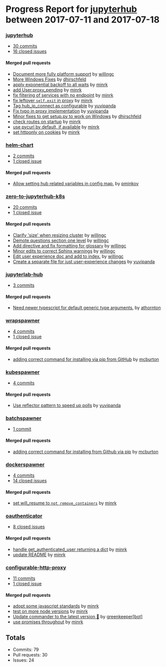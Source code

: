 # Progress Report for [jupyterhub](https://github.com/jupyterhub) between 2017-07-11 and 2017-07-18

### [jupyterhub](https://github.com/jupyterhub/jupyterhub)
-  [30 commits](https://github.com/jupyterhub/jupyterhub/compare/master@%7B1499756400%7D...master@%7B1500361200%7D)
-  [16 closed issues](https://github.com/jupyterhub/jupyterhub/issues?utf8=%E2%9C%93&q=is%3Aissue%20closed%3A2017-07-11..2017-07-18)

#### Merged pull requests
- [Document more fully platform support](https://github.com/jupyterhub/jupyterhub/pull/1225) by [willingc](https://github.com/willingc)
- [More Windows Fixes](https://github.com/jupyterhub/jupyterhub/pull/1224) by [dhirschfeld](https://github.com/dhirschfeld)
- [apply exponential backoff to all waits](https://github.com/jupyterhub/jupyterhub/pull/1223) by [minrk](https://github.com/minrk)
- [add User.proxy_pending](https://github.com/jupyterhub/jupyterhub/pull/1221) by [minrk](https://github.com/minrk)
- [fix filtering of services with no endpoint](https://github.com/jupyterhub/jupyterhub/pull/1220) by [minrk](https://github.com/minrk)
- [fix leftover `self.exit` in proxy](https://github.com/jupyterhub/jupyterhub/pull/1218) by [minrk](https://github.com/minrk)
- [Tag hub_ip_connect as configurable](https://github.com/jupyterhub/jupyterhub/pull/1214) by [yuvipanda](https://github.com/yuvipanda)
- [Fix typo in proxy implementation](https://github.com/jupyterhub/jupyterhub/pull/1212) by [yuvipanda](https://github.com/yuvipanda)
- [Minor fixes to get setup.py to work on Windows](https://github.com/jupyterhub/jupyterhub/pull/1208) by [dhirschfeld](https://github.com/dhirschfeld)
- [check routes on startup](https://github.com/jupyterhub/jupyterhub/pull/1207) by [minrk](https://github.com/minrk)
- [use pycurl by default, if available](https://github.com/jupyterhub/jupyterhub/pull/1206) by [minrk](https://github.com/minrk)
- [set httponly on cookies](https://github.com/jupyterhub/jupyterhub/pull/1204) by [minrk](https://github.com/minrk)

### [helm-chart](https://github.com/jupyterhub/helm-chart)
-  [2 commits](https://github.com/jupyterhub/helm-chart/compare/master@%7B1499756400%7D...master@%7B1500361200%7D)
-  [1 closed issue](https://github.com/jupyterhub/helm-chart/issues?utf8=%E2%9C%93&q=is%3Aissue%20closed%3A2017-07-11..2017-07-18)

#### Merged pull requests
- [Allow setting hub related variables in config map.](https://github.com/jupyterhub/helm-chart/pull/51) by [pminkov](https://github.com/pminkov)

### [zero-to-jupyterhub-k8s](https://github.com/jupyterhub/zero-to-jupyterhub-k8s)
-  [20 commits](https://github.com/jupyterhub/zero-to-jupyterhub-k8s/compare/master@%7B1499756400%7D...master@%7B1500361200%7D)
-  [1 closed issue](https://github.com/jupyterhub/zero-to-jupyterhub-k8s/issues?utf8=%E2%9C%93&q=is%3Aissue%20closed%3A2017-07-11..2017-07-18)

#### Merged pull requests
- [Clarify 'size' when resizing cluster](https://github.com/jupyterhub/zero-to-jupyterhub-k8s/pull/120) by [willingc](https://github.com/willingc)
- [Demote questions section one level](https://github.com/jupyterhub/zero-to-jupyterhub-k8s/pull/117) by [willingc](https://github.com/willingc)
- [Add directive and fix formatting for glossary](https://github.com/jupyterhub/zero-to-jupyterhub-k8s/pull/116) by [willingc](https://github.com/willingc)
- [Minor edits to correct Sphinx warnings](https://github.com/jupyterhub/zero-to-jupyterhub-k8s/pull/115) by [willingc](https://github.com/willingc)
- [Edit user experience doc and add to index.](https://github.com/jupyterhub/zero-to-jupyterhub-k8s/pull/114) by [willingc](https://github.com/willingc)
- [Create a separate file for just user-experience changes](https://github.com/jupyterhub/zero-to-jupyterhub-k8s/pull/112) by [yuvipanda](https://github.com/yuvipanda)

### [jupyterlab-hub](https://github.com/jupyterhub/jupyterlab-hub)
-  [3 commits](https://github.com/jupyterhub/jupyterlab-hub/compare/master@%7B1499756400%7D...master@%7B1500361200%7D)

#### Merged pull requests
- [Need newer typescript for default generic type arguments.](https://github.com/jupyterhub/jupyterlab-hub/pull/14) by [athornton](https://github.com/athornton)

### [wrapspawner](https://github.com/jupyterhub/wrapspawner)
-  [4 commits](https://github.com/jupyterhub/wrapspawner/compare/master@%7B1499756400%7D...master@%7B1500361200%7D)
-  [1 closed issue](https://github.com/jupyterhub/wrapspawner/issues?utf8=%E2%9C%93&q=is%3Aissue%20closed%3A2017-07-11..2017-07-18)

#### Merged pull requests
- [adding correct command for installing via pip from GitHub](https://github.com/jupyterhub/wrapspawner/pull/3) by [mcburton](https://github.com/mcburton)

### [kubespawner](https://github.com/jupyterhub/kubespawner)
-  [4 commits](https://github.com/jupyterhub/kubespawner/compare/master@%7B1499756400%7D...master@%7B1500361200%7D)

#### Merged pull requests
- [Use reflector pattern to speed up polls](https://github.com/jupyterhub/kubespawner/pull/63) by [yuvipanda](https://github.com/yuvipanda)

### [batchspawner](https://github.com/jupyterhub/batchspawner)
-  [1 commit](https://github.com/jupyterhub/batchspawner/compare/master@%7B1499756400%7D...master@%7B1500361200%7D)

#### Merged pull requests
- [adding correct command for installing from Github via pip](https://github.com/jupyterhub/batchspawner/pull/41) by [mcburton](https://github.com/mcburton)

### [dockerspawner](https://github.com/jupyterhub/dockerspawner)
-  [4 commits](https://github.com/jupyterhub/dockerspawner/compare/master@%7B1499756400%7D...master@%7B1500361200%7D)
-  [14 closed issues](https://github.com/jupyterhub/dockerspawner/issues?utf8=%E2%9C%93&q=is%3Aissue%20closed%3A2017-07-11..2017-07-18)

#### Merged pull requests
- [set will_resume to `not remove_containers`](https://github.com/jupyterhub/dockerspawner/pull/167) by [minrk](https://github.com/minrk)

### [oauthenticator](https://github.com/jupyterhub/oauthenticator)
-  [8 closed issues](https://github.com/jupyterhub/oauthenticator/issues?utf8=%E2%9C%93&q=is%3Aissue%20closed%3A2017-07-11..2017-07-18)

#### Merged pull requests
- [handle get_authenticated_user returning a dict](https://github.com/jupyterhub/oauthenticator/pull/88) by [minrk](https://github.com/minrk)
- [update README](https://github.com/jupyterhub/oauthenticator/pull/87) by [minrk](https://github.com/minrk)

### [configurable-http-proxy](https://github.com/jupyterhub/configurable-http-proxy)
-  [11 commits](https://github.com/jupyterhub/configurable-http-proxy/compare/master@%7B1499756400%7D...master@%7B1500361200%7D)
-  [1 closed issue](https://github.com/jupyterhub/configurable-http-proxy/issues?utf8=%E2%9C%93&q=is%3Aissue%20closed%3A2017-07-11..2017-07-18)

#### Merged pull requests
- [adopt some javascript standards](https://github.com/jupyterhub/configurable-http-proxy/pull/117) by [minrk](https://github.com/minrk)
- [test on more node versions](https://github.com/jupyterhub/configurable-http-proxy/pull/116) by [minrk](https://github.com/minrk)
- [Update commander to the latest version 🚀](https://github.com/jupyterhub/configurable-http-proxy/pull/114) by [greenkeeper[bot]](https://github.com/apps/greenkeeper)
- [use promises throughout](https://github.com/jupyterhub/configurable-http-proxy/pull/113) by [minrk](https://github.com/minrk)

## Totals
- Commits: 79
- Pull requests: 30
- Issues: 24
